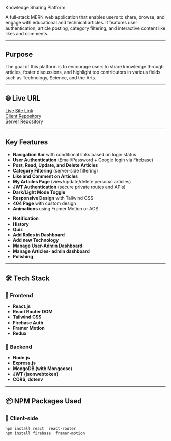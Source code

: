  Knowledge Sharing Platform

A full-stack MERN web application that enables users to share, browse, and engage with educational and technical articles. It features user authentication, article posting, category filtering, and interactive content like likes and comments.

---

##  Purpose

The goal of this platform is to encourage users to share knowledge through articles, foster discussions, and highlight top contributors in various fields such as Technology, Science, and the Arts.

---

## 🌐 Live URL

 [Live Site Link](https://assi11-knowledge-sharing.web.app)  
 [Client Repository](https://github.com/sharminakter0/KnowledgeSharing-Client-side.git)  
 [Server Repository](https://github.com/sharminakter0/KnowledgeSharing-Server-site.git)

---  

## Key Features

- **Navigation Bar** with conditional links based on login status
-  **User Authentication** (Email/Password + Google login via Firebase)
-  **Post, Read, Update, and Delete Articles**
-  **Category Filtering** (server-side filtering)
-  **Like and Comment on Articles**
-  **My Articles Page** (view/update/delete personal articles)
-  **JWT Authentication** (secure private routes and APIs)
-  **Dark/Light Mode Toggle**
-  **Responsive Design** with Tailwind CSS
-  **404 Page** with custom design
-  **Animations** using Framer Motion or AOS

<!-- Add new Features -->
- **Notification**
- **History**
- **Quiz**
- **Add Roles in Dashboard**
- **Add new Technology**
- **Manage User-Admin Dashboard**
- **Manage Articles- admin dashboard**
- **Polishing**


---

## 🛠 Tech Stack

### 🧩 Frontend
- **React.js**
- **React Router DOM**
- **Tailwind CSS**
- **Firebase Auth**
- **Framer Motion**
- **Redux**          

### 🧩 Backend
- **Node.js**
- **Express.js**
- **MongoDB (with Mongoose)**
- **JWT (jsonwebtoken)**
- **CORS, dotenv**

---

## 📦 NPM Packages Used

### 🔹 Client-side
```bash
npm install react  react-router
npm install firebase  framer-motion


